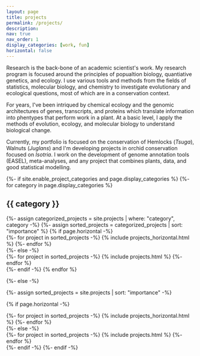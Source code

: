 ```yaml
---
layout: page
title: projects
permalink: /projects/
description: 
nav: true
nav_order: 1
display_categories: [work, fun]
horizontal: false
---
```


<!-- pages/projects.md -->

Research is the back-bone of an academic scientist's work.  My research program is focused around the principles of popualtion biology, quantiative genetics, and ecology. I use various tools and methods from the fields of statistics, molecular biology, and chemistry to investigate evolutionary and ecological questions, most of which are in a conservation context.

For years, I've been intriqued by chemical ecology and the genomic architectures of genes, transcripts, and proteins which translate information into phentypes that perform work in a plant. At a basic level, I apply the methods of evolution, ecology, and molecular biology to understand biological change.

Currently, my portfolio is focused on the conservation of Hemlocks (*Tsuga*), Walnuts (*Juglans*) and I'm developing projects in orchid conservation focused on *Isotria*. I work on the development of genome annotation tools (EASEL), meta-analyses, and any project that combines plants, data, and good statistical modelling. 


<div class="projects">
{%- if site.enable_project_categories and page.display_categories %}
  <!-- Display categorized projects -->
  {%- for category in page.display_categories %}
  <h2 class="category">{{ category }}</h2>
  {%- assign categorized_projects = site.projects | where: "category", category -%}
  {%- assign sorted_projects = categorized_projects | sort: "importance" %}
  <!-- Generate cards for each project -->
  {% if page.horizontal -%}
  <div class="container">
    <div class="row row-cols-2">
    {%- for project in sorted_projects -%}
      {% include projects_horizontal.html %}
    {%- endfor %}
    </div>
  </div>
  {%- else -%}
  <div class="grid">
    {%- for project in sorted_projects -%}
      {% include projects.html %}
    {%- endfor %}
  </div>
  {%- endif -%}
  {% endfor %}

{%- else -%}

<!-- Display projects without categories -->

  {%- assign sorted_projects = site.projects | sort: "importance" -%}

<!-- Generate cards for each project -->

  {% if page.horizontal -%}

<div class="container">
    <div class="row row-cols-2">
    {%- for project in sorted_projects -%}
      {% include projects_horizontal.html %}
    {%- endfor %}
    </div>
  </div>
  {%- else -%}
  <div class="grid">
    {%- for project in sorted_projects -%}
      {% include projects.html %}
    {%- endfor %}
  </div>
  {%- endif -%}
{%- endif -%}
</div>
